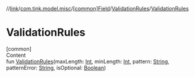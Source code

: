 //[link](../../../index.md)/[com.tink.model.misc](../../index.md)/[[common]Field](../index.md)/[ValidationRules](index.md)/[ValidationRules](-validation-rules.md)



# ValidationRules  
[common]  
Content  
fun [ValidationRules](-validation-rules.md)(maxLength: [Int](https://kotlinlang.org/api/latest/jvm/stdlib/kotlin/-int/index.html), minLength: [Int](https://kotlinlang.org/api/latest/jvm/stdlib/kotlin/-int/index.html), pattern: [String](https://kotlinlang.org/api/latest/jvm/stdlib/kotlin/-string/index.html), patternError: [String](https://kotlinlang.org/api/latest/jvm/stdlib/kotlin/-string/index.html), isOptional: [Boolean](https://kotlinlang.org/api/latest/jvm/stdlib/kotlin/-boolean/index.html))  




